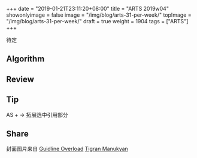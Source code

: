 +++
date = "2019-01-21T23:11:20+08:00"
title = "ARTS 2019w04"
showonlyimage = false
image = "/img/blog/arts-31-per-week/"
topImage = "/img/blog/arts-31-per-week/"
draft = true
weight = 1904
tags = ["ARTS"]
+++

待定
<!--more-->

## Algorithm

## Review 

## Tip

AS + -> 拓展选中引用部分

## Share

封面图片来自 [Guidline Overload](https://dribbble.com/shots/3418553-Guidline-Overload) <a href="https://dribbble.com/Tmotion"><i class="fa fa-dribbble" aria-hidden="true"></i> Tigran Manukyan</a>